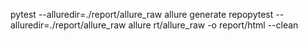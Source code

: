 pytest --alluredir=./report/allure_raw allure
generate repopytest --alluredir=./report/allure_raw allure
rt/allure_raw -o report/html --clean
